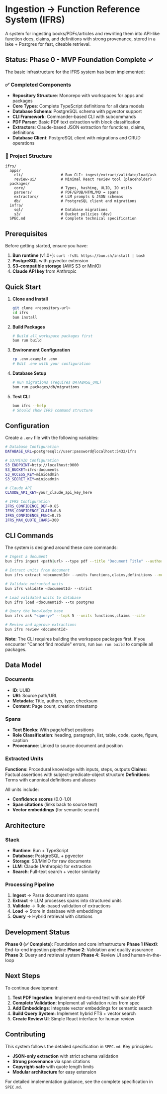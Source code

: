 # Ingestion → Function Reference System (IFRS)

A system for ingesting books/PDFs/articles and rewriting them into API-like function docs, claims, and definitions with strong provenance, stored in a lake + Postgres for fast, citeable retrieval.

## Status: Phase 0 - MVP Foundation Complete ✓

The basic infrastructure for the IFRS system has been implemented:

### ✅ Completed Components

- **Repository Structure**: Monorepo with workspaces for apps and packages
- **Core Types**: Complete TypeScript definitions for all data models
- **Database Schema**: PostgreSQL schema with pgvector support
- **CLI Framework**: Commander-based CLI with subcommands
- **PDF Parser**: Basic PDF text extraction with block classification
- **Extractors**: Claude-based JSON extraction for functions, claims, definitions
- **Database Client**: PostgreSQL client with migrations and CRUD operations

### 📁 Project Structure

```
ifrs/
  apps/
    cli/                 # Bun CLI: ingest/extract/validate/load/ask
    review-ui/           # Minimal React review tool (placeholder)
  packages/
    core/                # Types, hashing, ULID, IO utils
    parsers/             # PDF/EPUB/HTML/MD → spans
    extractors/          # LLM prompts & JSON schemas
    db/                  # PostgreSQL client and migrations
  infra/
    sql/                 # Database migrations
    s3/                  # Bucket policies (dev)
  SPEC.md                # Complete technical specification
```

## Prerequisites

Before getting started, ensure you have:

1. **Bun runtime** (v1.0+): `curl -fsSL https://bun.sh/install | bash`
2. **PostgreSQL** with pgvector extension
3. **S3-compatible storage** (AWS S3 or MinIO)
4. **Claude API key** from Anthropic

## Quick Start

1. **Clone and Install**
   ```bash
   git clone <repository-url>
   cd ifrs
   bun install
   ```

2. **Build Packages**
   ```bash
   # Build all workspace packages first
   bun run build
   ```

3. **Environment Configuration**
   ```bash
   cp .env.example .env
   # Edit .env with your configuration
   ```

4. **Database Setup**
   ```bash
   # Run migrations (requires DATABASE_URL)
   bun run packages/db/migrations
   ```

5. **Test CLI**
   ```bash
   bun ifrs --help
   # Should show IFRS command structure
   ```

## Configuration

Create a `.env` file with the following variables:

```bash
# Database Configuration
DATABASE_URL=postgresql://user:password@localhost:5432/ifrs

# S3/MinIO Configuration
S3_ENDPOINT=http://localhost:9000
S3_BUCKET=ifrs-documents
S3_ACCESS_KEY=minioadmin
S3_SECRET_KEY=minioadmin

# Claude API
CLAUDE_API_KEY=your_claude_api_key_here

# IFRS Configuration
IFRS_CONFIDENCE_DEF=0.85
IFRS_CONFIDENCE_CLAIM=0.8
IFRS_CONFIDENCE_FUNC=0.75
IFRS_MAX_QUOTE_CHARS=300
```

## CLI Commands

The system is designed around these core commands:

```bash
# Ingest a document
bun ifrs ingest <path|url> --type pdf --title "Document Title" --authors "Author1,Author2"

# Extract units from document
bun ifrs extract <documentId> --units functions,claims,definitions --model claude

# Validate extracted units
bun ifrs validate <documentId> --strict

# Load validated units to database
bun ifrs load <documentId> --to postgres

# Query the knowledge base
bun ifrs ask "<query>" --topk 5 --units functions,claims --cite

# Review and approve extractions
bun ifrs review <documentId>
```

**Note**: The CLI requires building the workspace packages first. If you encounter "Cannot find module" errors, run `bun run build` to compile all packages.

## Data Model

### Documents
- **ID**: UUID
- **URI**: Source path/URL
- **Metadata**: Title, authors, type, checksum
- **Content**: Page count, creation timestamp

### Spans
- **Text Blocks**: With page/offset positions
- **Role Classification**: heading, paragraph, list, table, code, quote, figure, caption
- **Provenance**: Linked to source document and position

### Extracted Units

**Functions**: Procedural knowledge with inputs, steps, outputs
**Claims**: Factual assertions with subject-predicate-object structure
**Definitions**: Terms with canonical definitions and aliases

All units include:
- **Confidence scores** (0.0-1.0)
- **Span citations** (links back to source text)
- **Vector embeddings** (for semantic search)

## Architecture

### Stack
- **Runtime**: Bun + TypeScript
- **Database**: PostgreSQL + pgvector
- **Storage**: S3/MinIO for raw documents
- **LLM**: Claude (Anthropic) for extraction
- **Search**: Full-text search + vector similarity

### Processing Pipeline
1. **Ingest** → Parse document into spans
2. **Extract** → LLM processes spans into structured units
3. **Validate** → Rule-based validation of extractions
4. **Load** → Store in database with embeddings
5. **Query** → Hybrid retrieval with citations

## Development Status

**Phase 0 (✅ Complete)**: Foundation and core infrastructure
**Phase 1 (Next)**: End-to-end ingestion pipeline
**Phase 2**: Validation and quality assurance
**Phase 3**: Query and retrieval system
**Phase 4**: Review UI and human-in-the-loop

## Next Steps

To continue development:

1. **Test PDF Ingestion**: Implement end-to-end test with sample PDF
2. **Complete Validation**: Implement all validation rules from spec
3. **Add Embeddings**: Integrate vector embeddings for semantic search
4. **Build Query System**: Implement hybrid FTS + vector search
5. **Create Review UI**: Simple React interface for human review

## Contributing

This system follows the detailed specification in `SPEC.md`. Key principles:

- **JSON-only extraction** with strict schema validation
- **Strong provenance** via span citations
- **Copyright-safe** with quote length limits
- **Modular architecture** for easy extension

For detailed implementation guidance, see the complete specification in `SPEC.md`.
